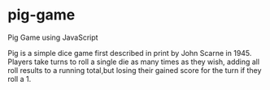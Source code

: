 # pig-game
Pig Game using JavaScript

Pig is a simple dice game first described in print by John Scarne in 1945.
Players take turns to roll a single die as many times as they wish, adding all roll results to a running total,but losing their gained score for the turn if they roll a 1.
